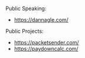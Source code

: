 Public Speaking:
- https://dannagle.com/

Public Projects:
- https://packetsender.com/
- https://paydowncalc.com/



<!--
<img align="left" alt="Dan Nagle's Github Stats" src="https://github-readme-stats.vercel.app/api?username=dannagle&show_icons=true&include_all_commits=true&hide_border=true" />
-->
